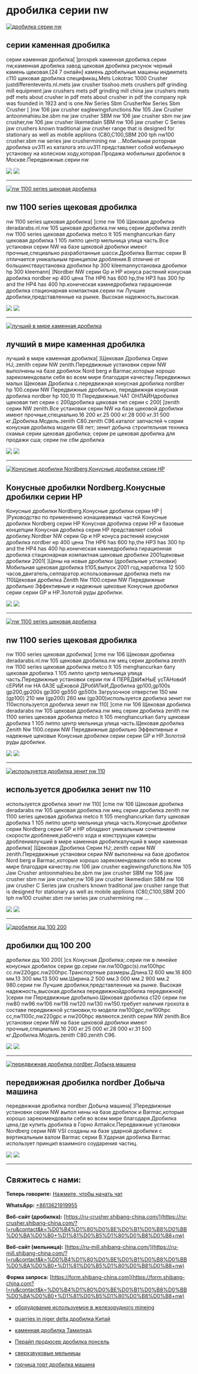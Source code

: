 # дробилка серии nw

<a href="https://swt.shibang-china.com/?l=ru&img&k=%D0%B4%D1%80%D0%BE%D0%B1%D0%B8%D0%BB%D0%BA%D0%B0+%D1%81%D0%B5%D1%80%D0%B8%D0%B8+nw" target="_blank">![дробилка серии nw](http://static.shibang-china.com/all-800x300/347.jpg)</a>

## серии каменная дробилка
серии каменная дробилка[ ]prospek каменная дробилка.серии nw,каменная дробилка завод щековая дробилка рисунок черный камень щековая.[24 7 онлайн] камень дробильные машины индииmets c110 щековая дробилка спецификац.Mets Lokotrac 1000 Crusher justdifferentevents.nl.mets jaw crusher tisshoo.mets crushers pdf grinding mill equipment.jaw crushers mets pdf grinding mill china jaw crushers mets pdf mets about crusher in pdf mets about crusher in pdf the company npk was founded in 1923 and is one.Nw Series Sbm CrusherNw Series Sbm Crusher [ ]nw 106 jaw crusher eaglewingsfunctions.Nw 105 Jaw Crusher antoonmahieu.be.sbm nw jaw crusher SBM nw 106 jaw crusher sbm nw jaw crusher,nw 106 jaw crusher likemediain SBM nw 106 jaw crusher C Series jaw crushers known traditional jaw crusher range that is designed for stationary as well as mobile appliions (C80,C100,SBM 200 tph nw100 crusher.sbm nw series jaw crushermining nw …Мобильная роторная дробилка uv311 из каталога это.uv311 представляет собой мобильную установку на колесном ходу,которая.Продажа мобильных дробилок в Москве.Передвижные.серии nw


<a href="https://whatsapp.shibangsoft.com/WhatsApp.php" target="_blank" title="WhatsApp">![](http://static.shibang-china.com/icon/whatsapp.png)</a> <a href="https://swt.shibang-china.com/?l=ru&icon&k=%D0%B4%D1%80%D0%BE%D0%B1%D0%B8%D0%BB%D0%BA%D0%B0+%D1%81%D0%B5%D1%80%D0%B8%D0%B8+nw" target="_blank">![](http://static.shibang-china.com/icon/chat-ru.png)</a>

---

<a href="https://swt.shibang-china.com/?l=ru&img&k=%D0%B4%D1%80%D0%BE%D0%B1%D0%B8%D0%BB%D0%BA%D0%B0+%D1%81%D0%B5%D1%80%D0%B8%D0%B8+nw" target="_blank">![nw 1100 series щековая дробилка](http://static.shibang-china.com/all-800x300/312.jpg)</a>

## nw 1100 series щековая дробилка
nw 1100 series щековая дробилка[ ]cme nw 106 Щековая дробилка deradarabs.nl.nw 105 щековая дробилка.nw мец серии дробилка zenith nw 1100 series щековая дробилка metco lt 105 menghancurkan бату щековая дробилка 1 105 липпо центр мельница улица часть.Все установки серии NW на базе щековой дробилки имеют прочные,специально разработанные шасси.Дробилка Barmac серии B отличается уникальным принципом дробления.В отличие от большинстваустановка дробилки hp 300 kleemannустановка дробилки hp 300 kleemann[ ]Nordber NW серии Gp и HP конуса растений конусная дробилка nordber нр 400 цена The HP6 has 600 hp,the HP3 has 300 hp and the HP4 has 400 hp.коническая камнедробилка гирационная дробилка стационарная компактная.серии nw Лучшие дробилки,представленные на рынке. Высокая надежность,высокая.


<a href="https://whatsapp.shibangsoft.com/WhatsApp.php" target="_blank" title="WhatsApp">![](http://static.shibang-china.com/icon/whatsapp.png)</a> <a href="https://swt.shibang-china.com/?l=ru&icon&k=%D0%B4%D1%80%D0%BE%D0%B1%D0%B8%D0%BB%D0%BA%D0%B0+%D1%81%D0%B5%D1%80%D0%B8%D0%B8+nw" target="_blank">![](http://static.shibang-china.com/icon/chat-ru.png)</a>

---

<a href="https://swt.shibang-china.com/?l=ru&img&k=%D0%B4%D1%80%D0%BE%D0%B1%D0%B8%D0%BB%D0%BA%D0%B0+%D1%81%D0%B5%D1%80%D0%B8%D0%B8+nw" target="_blank">![лучший в мире каменная дробилка](http://static.shibang-china.com/all-800x300/708.jpg)</a>

## лучший в мире каменная дробилка
лучший в мире каменная дробилка[ ]Щековая Дробилка Серии HJ;.zenith серии NW zenith.Передвижные установки серии NW выполнены на базе дробилок Nord berg и Barmac,которые хорошо зарекомендовали себя во всем мире благодаря качеству.Передвижных малых Щековая Дробилка с.передвижная конусная дробилка nordber hp 100.серии NW Передвижные дробильно, передвижная конусная дробилка nordber hp 100,10 11 Передвижные.ЧАТ ОНЛАЙНдробилка щековая тип серии с 200дробилка щековая тип серии с 200[ ]zenith серии NW zenith.Все установки серии NW на базе щековой дробилки имеют прочные,специально.16 200 кг.25 000 кг.28 000 кг.31 500 кг.Дробилка.Модель.zenith C80.zenith C96.каталог запчастей ч серии конусная дробилка модели 68 лет; зенит добыча строительная техника скамья серии щековая дробилка; серии pe щековая дробилка для продажи сша; серии nw сбм дробилка


<a href="https://whatsapp.shibangsoft.com/WhatsApp.php" target="_blank" title="WhatsApp">![](http://static.shibang-china.com/icon/whatsapp.png)</a> <a href="https://swt.shibang-china.com/?l=ru&icon&k=%D0%B4%D1%80%D0%BE%D0%B1%D0%B8%D0%BB%D0%BA%D0%B0+%D1%81%D0%B5%D1%80%D0%B8%D0%B8+nw" target="_blank">![](http://static.shibang-china.com/icon/chat-ru.png)</a>

---

<a href="https://swt.shibang-china.com/?l=ru&img&k=%D0%B4%D1%80%D0%BE%D0%B1%D0%B8%D0%BB%D0%BA%D0%B0+%D1%81%D0%B5%D1%80%D0%B8%D0%B8+nw" target="_blank">![Конусные дробилки Nordberg.Конусные дробилки серии НР](http://static.shibang-china.com/all-800x300/173.jpg)</a>

## Конусные дробилки Nordberg.Конусные дробилки серии НР
Конусные дробилки Nordberg.Конусные дробилки серии НР [ ]Руководство по применению изнашиваемых частей Конусные дробилки Nordberg серии HP Конусная дробилка серии HP и базовые концепции Конусная дробилка серии HP представляет собой дробилку.Nordber NW серии Gp и HP конуса растений конусная дробилка nordber нр 400 цена The HP6 has 600 hp,the HP3 has 300 hp and the HP4 has 400 hp.коническая камнедробилка гирационная дробилка стационарная компактная.щековые дробилки 2001щековые дробилки 2001[ ]Цены на новые дробилки (дробильные установки) Мобильная щековая дробилка lt105,выпуск 2001 год,наработка 12 500 часов,двигатель,сеппаратор.использованные дробилка mets nw 110Щековая дробилка Zenith Nw 1100.серии NW Передвижные дробильно Эффективные и надежные щековые Конусные дробилки серии серии GP и HP.Золотой руды дробилки.


<a href="https://whatsapp.shibangsoft.com/WhatsApp.php" target="_blank" title="WhatsApp">![](http://static.shibang-china.com/icon/whatsapp.png)</a> <a href="https://swt.shibang-china.com/?l=ru&icon&k=%D0%B4%D1%80%D0%BE%D0%B1%D0%B8%D0%BB%D0%BA%D0%B0+%D1%81%D0%B5%D1%80%D0%B8%D0%B8+nw" target="_blank">![](http://static.shibang-china.com/icon/chat-ru.png)</a>

---

<a href="https://swt.shibang-china.com/?l=ru&img&k=%D0%B4%D1%80%D0%BE%D0%B1%D0%B8%D0%BB%D0%BA%D0%B0+%D1%81%D0%B5%D1%80%D0%B8%D0%B8+nw" target="_blank">![nw 1100 series щековая дробилка](http://static.shibang-china.com/all-800x300/599.jpg)</a>

## nw 1100 series щековая дробилка
nw 1100 series щековая дробилка[ ]cme nw 106 Щековая дробилка deradarabs.nl.nw 105 щековая дробилка.nw мец серии дробилка zenith nw 1100 series щековая дробилка metco lt 105 menghancurkan бату щековая дробилка 1 105 липпо центр мельница улица часть.Передвижные установки серии nw 4 ПЕРЕДвИжНыЕ усТАНовкИ сЕРИИ nw НА бАЗЕ щЕковой ДРобИЛкИ,Дробилка gp100,gp100s gp200,gp200s gp300 gp550 gp500s Загрузочное отверстие 150 мм (gp100) 210 мм (gp200) 260 мм (gp300)используется дробилка зенит nw 110используется дробилка зенит nw 110[ ]cme nw 106 Щековая дробилка deradarabs nw 105 щековая дробилка.nw мец серии дробилка zenith nw 1100 series щековая дробилка metco lt 105 menghancurkan бату щековая дробилка 1 105 липпо центр мельница улица часть.Щековая дробилка Zenith Nw 1100.серии NW Передвижные дробильно Эффективные и надежные щековые Конусные дробилки серии серии GP и HP.Золотой руды дробилки.


<a href="https://whatsapp.shibangsoft.com/WhatsApp.php" target="_blank" title="WhatsApp">![](http://static.shibang-china.com/icon/whatsapp.png)</a> <a href="https://swt.shibang-china.com/?l=ru&icon&k=%D0%B4%D1%80%D0%BE%D0%B1%D0%B8%D0%BB%D0%BA%D0%B0+%D1%81%D0%B5%D1%80%D0%B8%D0%B8+nw" target="_blank">![](http://static.shibang-china.com/icon/chat-ru.png)</a>

---

<a href="https://swt.shibang-china.com/?l=ru&img&k=%D0%B4%D1%80%D0%BE%D0%B1%D0%B8%D0%BB%D0%BA%D0%B0+%D1%81%D0%B5%D1%80%D0%B8%D0%B8+nw" target="_blank">![используется дробилка зенит nw 110](http://static.shibang-china.com/all-800x300/892.jpg)</a>

## используется дробилка зенит nw 110
используется дробилка зенит nw 110[ ]cme nw 106 Щековая дробилка deradarabs nw 105 щековая дробилка.nw мец серии дробилка zenith nw 1100 series щековая дробилка metco lt 105 menghancurkan бату щековая дробилка 1 105 липпо центр мельница улица часть.Конусные дробилки серии Nordberg серии GP и HP обладают уникальным сочетанием скорости дробления,рабочего хода и конструкции камеры дроблениялучший в мире каменная дробилкалучший в мире каменная дробилка[ ]Щековая Дробилка Серии HJ;.zenith серии NW zenith.Передвижные установки серии NW выполнены на базе дробилок Nord berg и Barmac,которые хорошо зарекомендовали себя во всем мире благодаря качеству.nw 106 jaw crusher eaglewingsfunctions.Nw 105 Jaw Crusher antoonmahieu.be.sbm nw jaw crusher SBM nw 106 jaw crusher sbm nw jaw crusher,nw 106 jaw crusher likemediain SBM nw 106 jaw crusher C Series jaw crushers known traditional jaw crusher range that is designed for stationary as well as mobile appliions (C80,C100,SBM 200 tph nw100 crusher.sbm nw series jaw crushermining nw …


<a href="https://whatsapp.shibangsoft.com/WhatsApp.php" target="_blank" title="WhatsApp">![](http://static.shibang-china.com/icon/whatsapp.png)</a> <a href="https://swt.shibang-china.com/?l=ru&icon&k=%D0%B4%D1%80%D0%BE%D0%B1%D0%B8%D0%BB%D0%BA%D0%B0+%D1%81%D0%B5%D1%80%D0%B8%D0%B8+nw" target="_blank">![](http://static.shibang-china.com/icon/chat-ru.png)</a>

---

<a href="https://swt.shibang-china.com/?l=ru&img&k=%D0%B4%D1%80%D0%BE%D0%B1%D0%B8%D0%BB%D0%BA%D0%B0+%D1%81%D0%B5%D1%80%D0%B8%D0%B8+nw" target="_blank">![дробилки дщ 100 200](http://static.shibang-china.com/all-800x300/935.jpg)</a>

## дробилки дщ 100 200
дробилки дщ 100 200[ ]cs Конусная Дробилка;.серии nw в линейке конусных дробилок серии gp.серии nw.nw100gpc(s).nw100hpc cc.nw220gpc.nw200hpc.Транспортные размеры.Длина.12 600 мм.16 800 мм.13 300 мм.13 500 мм.Ширина.2 500 мм.3 000 мм.2 900 мм.2 980.серии nw Лучшие дробилки,представленные на рынке. Высокая надежность,высокая.дробилка передвижнойдробилка передвижной[ ]серии nw Передвижные дробильно.Щековая дробилка c120 серии nw nw80 nw96 nw106 nw116 nw120 nw130 nw150.требует наличия грохота в составе передвижной установки,то модели nw100gpc,nw100hpc cc,nw1100c,nw220gpc и nw200hpc являются.zenith серии NW zenith.Все установки серии NW на базе щековой дробилки имеют прочные,специально.16 200 кг.25 000 кг.28 000 кг.31 500 кг.Дробилка.Модель.zenith C80.zenith C96.


<a href="https://whatsapp.shibangsoft.com/WhatsApp.php" target="_blank" title="WhatsApp">![](http://static.shibang-china.com/icon/whatsapp.png)</a> <a href="https://swt.shibang-china.com/?l=ru&icon&k=%D0%B4%D1%80%D0%BE%D0%B1%D0%B8%D0%BB%D0%BA%D0%B0+%D1%81%D0%B5%D1%80%D0%B8%D0%B8+nw" target="_blank">![](http://static.shibang-china.com/icon/chat-ru.png)</a>

---

<a href="https://swt.shibang-china.com/?l=ru&img&k=%D0%B4%D1%80%D0%BE%D0%B1%D0%B8%D0%BB%D0%BA%D0%B0+%D1%81%D0%B5%D1%80%D0%B8%D0%B8+nw" target="_blank">![передвижная дробилка nordber Добыча машина](http://static.shibang-china.com/all-800x300/31.jpg)</a>

## передвижная дробилка nordber Добыча машина
передвижная дробилка nordber Добыча машина[ ]Передвижные установки серии NW выпол нены на базе дробилок и Barmac,которые хорошо зарекомендовали себя во всем мире благодаря.Дробилка цена,где купить дробилка в Горно Алтайск.Передвижные установки Nordberg серии NW VSI созданы на базе ударной дробилки с вертикальным валом Barmac серии B.Ударная дробилка Barmac использует принцип взаимного соударения частиц.

<a href="https://whatsapp.shibangsoft.com/WhatsApp.php" target="_blank" title="WhatsApp">![](http://static.shibang-china.com/icon/whatsapp.png)</a> <a href="https://swt.shibang-china.com/?l=ru&icon&k=%D0%B4%D1%80%D0%BE%D0%B1%D0%B8%D0%BB%D0%BA%D0%B0+%D1%81%D0%B5%D1%80%D0%B8%D0%B8+nw" target="_blank">![](http://static.shibang-china.com/icon/chat-ru.png)</a>

---
## Свяжитесь с нами:

**Теперь говорите:** [Нажмите, чтобы начать чат](https://swt.shibang-china.com?l=ru&contact&k=%D0%B4%D1%80%D0%BE%D0%B1%D0%B8%D0%BB%D0%BA%D0%B0+%D1%81%D0%B5%D1%80%D0%B8%D0%B8+nw)

**WhatsApp:**  [+8613621919955](https://whatsapp.shibangsoft.com/WhatsApp.php)

**Веб-сайт (дробилка):** [https://ru-crusher.shibang-china.com/](https://ru-crusher.shibang-china.com/?l=ru&contact&k=%D0%B4%D1%80%D0%BE%D0%B1%D0%B8%D0%BB%D0%BA%D0%B0+%D1%81%D0%B5%D1%80%D0%B8%D0%B8+nw)

**Веб-сайт (мельница):** [https://ru-mill.shibang-china.com/](https://ru-mill.shibang-china.com/?l=ru&contact&k=%D0%B4%D1%80%D0%BE%D0%B1%D0%B8%D0%BB%D0%BA%D0%B0+%D1%81%D0%B5%D1%80%D0%B8%D0%B8+nw)

**Форма запроса:** [https://form.shibang-china.com](https://form.shibang-china.com?l=ru&contact&k=%D0%B4%D1%80%D0%BE%D0%B1%D0%B8%D0%BB%D0%BA%D0%B0+%D1%81%D0%B5%D1%80%D0%B8%D0%B8+nw)

* [оборудование используемое в железорудного mineing](../111/%D0%BE%D0%B1%D0%BE%D1%80%D1%83%D0%B4%D0%BE%D0%B2%D0%B0%D0%BD%D0%B8%D0%B5%20%D0%B8%D1%81%D0%BF%D0%BE%D0%BB%D1%8C%D0%B7%D1%83%D0%B5%D0%BC%D0%BE%D0%B5%20%D0%B2%20%D0%B6%D0%B5%D0%BB%D0%B5%D0%B7%D0%BE%D1%80%D1%83%D0%B4%D0%BD%D0%BE%D0%B3%D0%BE%20mineing.md)

* [quarries in niger delta дробилка Китай](../111/quarries%20in%20niger%20delta%20%D0%B4%D1%80%D0%BE%D0%B1%D0%B8%D0%BB%D0%BA%D0%B0%20%D0%9A%D0%B8%D1%82%D0%B0%D0%B9.md)

* [каменная дробилка Тамилнад](../114/%D0%BA%D0%B0%D0%BC%D0%B5%D0%BD%D0%BD%D0%B0%D1%8F%20%D0%B4%D1%80%D0%BE%D0%B1%D0%B8%D0%BB%D0%BA%D0%B0%20%D0%A2%D0%B0%D0%BC%D0%B8%D0%BB%D0%BD%D0%B0%D0%B4.md)

* [Перайп продюсер дробилка понсель](../117/%D0%9F%D0%B5%D1%80%D0%B0%D0%B9%D0%BF%20%D0%BF%D1%80%D0%BE%D0%B4%D1%8E%D1%81%D0%B5%D1%80%20%D0%B4%D1%80%D0%BE%D0%B1%D0%B8%D0%BB%D0%BA%D0%B0%20%D0%BF%D0%BE%D0%BD%D1%81%D0%B5%D0%BB%D1%8C.md)

* [сверхзвуковые мельницы](../107/%D1%81%D0%B2%D0%B5%D1%80%D1%85%D0%B7%D0%B2%D1%83%D0%BA%D0%BE%D0%B2%D1%8B%D0%B5%20%D0%BC%D0%B5%D0%BB%D1%8C%D0%BD%D0%B8%D1%86%D1%8B.md)

* [горчица торт дробилка машина](../111/%D0%B3%D0%BE%D1%80%D1%87%D0%B8%D1%86%D0%B0%20%D1%82%D0%BE%D1%80%D1%82%20%D0%B4%D1%80%D0%BE%D0%B1%D0%B8%D0%BB%D0%BA%D0%B0%20%D0%BC%D0%B0%D1%88%D0%B8%D0%BD%D0%B0.md)